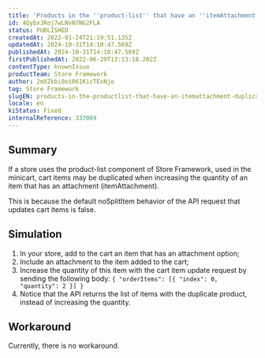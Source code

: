 ```yaml
---
title: 'Products in the ''product-list'' that have an ''itemAttachment'' duplicate when the quantity is increased'
id: 4QybxJRoj7wLNvN7NG2FLA
status: PUBLISHED
createdAt: 2022-01-24T21:19:51.135Z
updatedAt: 2024-10-31T14:10:47.569Z
publishedAt: 2024-10-31T14:10:47.569Z
firstPublishedAt: 2022-06-29T13:13:18.202Z
contentType: knownIssue
productTeam: Store Framework
author: 2mXZkbi0oi061KicTExNjo
tag: Store Framework
slugEN: products-in-the-productlist-that-have-an-itemattachment-duplicate-when-the-quantity-is-increased
locale: en
kiStatus: Fixed
internalReference: 337069
---
```


## Summary


If a store uses the product-list component of Store Framework, used in the minicart, cart items may be duplicated when increasing the quantity of an item that has an attachment (itemAttachment).

This is because the default noSplitItem behavior of the API request that updates cart items is false.


##

## Simulation



1. In your store, add to the cart an item that has an attachment option;
2. Include an attachment to the item added to the cart;
3. Increase the quantity of this item with the cart item update request by sending the following body:
`{ "orderItems": [{ "index": 0, "quantity": 2 }] }`
4. Notice that the API returns the list of items with the duplicate product, instead of increasing the quantity.


##

## Workaround


Currently, there is no workaround.





